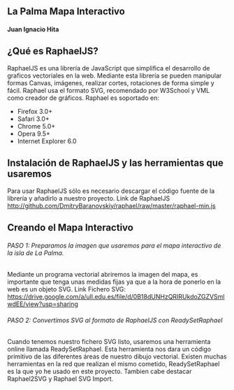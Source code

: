 ## La Palma Mapa Interactivo 
#### Juan Ignacio Hita 

## ¿Qué es RaphaelJS?

RaphaelJS es una librería de JavaScript que simplifica el desarrollo de graficos vectoriales en la web. Mediante esta librería se pueden manipular formas Canvas, imágenes, realizar cortes, rotaciones de forma simple y fácil. 
Raphael usa el formato SVG, recomendado por W3School y VML como creador de gráficos. 
Raphael es soportado en:
*	Firefox 3.0+
*	Safari 3.0+
*	Chrome 5.0+
*	Opera 9.5+
*	Internet Explorer 6.0

## Instalación de RaphaelJS y las herramientas que usaremos

Para usar RaphaelJS sólo es necesario descargar el código fuente de la librería y añadirlo a nuestro proyecto. 
Link de RaphaelJS
http://github.com/DmitryBaranovskiy/raphael/raw/master/raphael-min.js

## Creando el Mapa Interactivo

###### PASO 1: Preparamos la imagen que usaremos para el mapa interactivo de la isla de La Palma.

Mediante un programa vectorial abriremos la imagen del mapa, es importante que tenga unas medidas fijas ya que a la hora de ponerlo en la web es un objeto SVG.
Link Fichero SVG: https://drive.google.com/a/ull.edu.es/file/d/0B18dUNHzQRIRUkdoZGZVSmlwdEE/view?usp=sharing

###### PASO 2: Convertimos SVG al formato de RaphaelJS con ReadySetRaphael
Cuando tenemos nuestro fichero SVG listo, usaremos una herramienta online llamada ReadySetRaphael. 
Esta herramienta nos dara un código primitivo de las diferentes áreas de nuestro dibujo vectorial. 
Existen muchas herramientas en la red que realizan el mismo cometido, ReadySetRaphael es la que yo he usado en este proyecto. Tambien cabe destacar Raphael2SVG y Raphael SVG Import.

